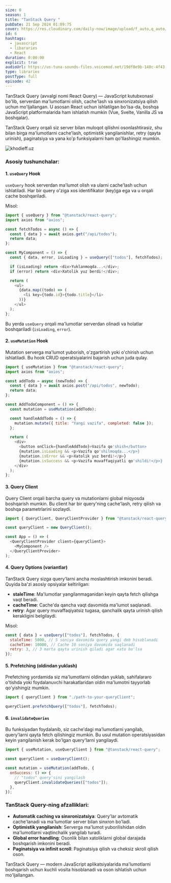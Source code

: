 ```yaml
---
size: 0
season: 1
title: "TanStack Query "
pubDate: 21 Sep 2024 01:09:75
cover: https://res.cloudinary.com/daily-now/image/upload/f_auto,q_auto/v1/posts/9f63eb7e3f432cc6c8d75d28d60494be?_a=AQAEufR
id: 6
hashtags:
  - javascript
  - libararies
  - React
duration: 0:00:00
explicit: true
audioUrl: https://us-tuna-sounds-files.voicemod.net/19df8e9b-140c-4f43-8c0e-09c162821765-1658350707858.mp3
type: libraries
postType: full
episode: 42
---
```


TanStack Query (avvalgi nomi React Query) — JavaScript kutubxonasi bo'lib, serverdan ma'lumotlarni olish, cache'lash va sinxronizatsiya qilish uchun mo'ljallangan. U asosan React uchun ishlatilgan bo'lsa-da, boshqa JavaScript platformalarida ham ishlatish mumkin (Vue, Svelte, Vanilla JS va boshqalar).

TanStack Query orqali siz server bilan muloqot qilishni osonlashtirasiz, shu bilan birga ma'lumotlarni cache'lash, optimistik yangilanishlar, retry (qayta urinish), paginatsiya va yana ko'p funksiyalarni ham qo'llashingiz mumkin.

![khodieff.uz](https://i.ytimg.com/vi/lVLz_ASqAio/maxresdefault.jpg "RTK , khodieff.uz")

### Asosiy tushunchalar:

#### 1. `useQuery` Hook

`useQuery` hook serverdan ma'lumot olish va ularni cache'lash uchun ishlatiladi. Har bir query o'ziga xos identifikator (key)ga ega va u orqali cache boshqariladi.

Misol:

```javascript
import { useQuery } from "@tanstack/react-query";
import axios from "axios";

const fetchTodos = async () => {
  const { data } = await axios.get("/api/todos");
  return data;
};

const MyComponent = () => {
  const { data, error, isLoading } = useQuery(["todos"], fetchTodos);

  if (isLoading) return <div>Yuklanmoqda...</div>;
  if (error) return <div>Xatolik yuz berdi!</div>;

  return (
    <ul>
      {data.map((todo) => (
        <li key={todo.id}>{todo.title}</li>
      ))}
    </ul>
  );
};
```

Bu yerda `useQuery` orqali ma'lumotlar serverdan olinadi va holatlar boshqariladi (`isLoading`, `error`).

#### 2. `useMutation` Hook

Mutation serverga ma'lumot yuborish, o'zgartirish yoki o'chirish uchun ishlatiladi. Bu hook CRUD operatsiyalarini bajarish uchun juda qulay.

```javascript
import { useMutation } from "@tanstack/react-query";
import axios from "axios";

const addTodo = async (newTodo) => {
  const { data } = await axios.post("/api/todos", newTodo);
  return data;
};

const AddTodoComponent = () => {
  const mutation = useMutation(addTodo);

  const handleAddTodo = () => {
    mutation.mutate({ title: "Yangi vazifa", completed: false });
  };

  return (
    <div>
      <button onClick={handleAddTodo}>Vazifa qo'shish</button>
      {mutation.isLoading && <p>Vazifa qo'shilmoqda...</p>}
      {mutation.isError && <p>Xatolik yuz berdi!</p>}
      {mutation.isSuccess && <p>Vazifa muvaffaqiyatli qo'shildi!</p>}
    </div>
  );
};
```

#### 3. Query Client

Query Client orqali barcha query va mutationlarni global miqyosda boshqarish mumkin. Bu client har bir query'ning cache'lash, retry qilish va boshqa parametrlarini sozlaydi.

```javascript
import { QueryClient, QueryClientProvider } from "@tanstack/react-query";

const queryClient = new QueryClient();

const App = () => (
  <QueryClientProvider client={queryClient}>
    <MyComponent />
  </QueryClientProvider>
);
```

#### 4. Query Options (variantlar)

TanStack Query sizga query'larni ancha moslashtirish imkonini beradi. Quyida ba'zi asosiy opsiyalar keltirilgan:

- **staleTime**: Ma'lumotlar yangilanmaganidan keyin qayta fetch qilishga vaqt beradi.
- **cacheTime**: Cache'da qancha vaqt davomida ma'lumot saqlanadi.
- **retry**: Agar query muvaffaqiyatsiz tugasa, qanchalik qayta urinish qilish kerakligini belgilaydi.

Misol:

```javascript
const { data } = useQuery(["todos"], fetchTodos, {
  staleTime: 5000, // 5 soniya davomida query yangi deb hisoblanadi
  cacheTime: 10000, // Cache 10 soniya davomida saqlanadi
  retry: 3, // 3 marta qayta urinish qiladi agar xato bo'lsa
});
```

#### 5. Prefetching (oldindan yuklash)

Prefetching yordamida siz ma'lumotlarni oldindan yuklab, sahifalararo o'tishda yoki foydalanuvchi harakatlaridan oldin ma'lumotni tayyorlab qo'yishingiz mumkin.

```javascript
import { queryClient } from "./path-to-your-queryClient";

queryClient.prefetchQuery(["todos"], fetchTodos);
```

#### 6. `invalidateQueries`

Bu funksiyadan foydalanib, siz cache'dagi ma'lumotlarni yangilab, query'larni qayta fetch qilishingiz mumkin. Bu usul mutation operatsiyasidan keyin yangilanish kerak bo'lgan query'larni yangilaydi.

```javascript
import { useMutation, useQueryClient } from "@tanstack/react-query";

const queryClient = useQueryClient();

const mutation = useMutation(addTodo, {
  onSuccess: () => {
    // "todos" query'sini yangilash
    queryClient.invalidateQueries(["todos"]);
  },
});
```

### TanStack Query-ning afzalliklari:

- **Automatik caching va sinxronizatsiya**: Query'lar avtomatik cache'lanadi va ma'lumotlar server bilan sinxron bo'ladi.
- **Optimistik yangilanish**: Serverga ma'lumot yuborilishidan oldin ma'lumotlarni vaqtinchalik yangilab turadi.
- **Global error handling**: Osonlik bilan xatoliklarni global darajada boshqarish imkonini beradi.
- **Paginatsiya va infinit scroll**: Paginatsiya qilish va cheksiz skroll qilish oson.

TanStack Query — modern JavaScript aplikatsiyalarida ma'lumotlarni boshqarish uchun kuchli vosita hisoblanadi va oson ishlatish uchun mo'ljallangan.
